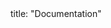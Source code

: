 <frontmatter>
title: "Documentation"
</frontmatter>

<include src="navbar.md" boilerplate />

<include src="container-inPage-asFlat.md" boilerplate />